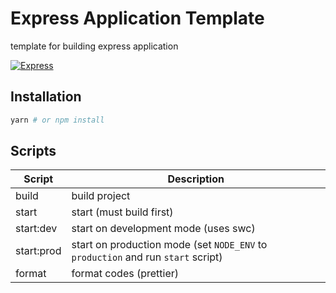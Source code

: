 # Express Application Template

template for building express application

[![Express](https://i.cloudup.com/zfY6lL7eFa-3000x3000.png)](http://expressjs.com/)

## Installation

```bash
yarn # or npm install
```

## Scripts

| Script     | Description                                                                      |
| ---------- | -------------------------------------------------------------------------------- |
| build      | build project                                                                    |
| start      | start (must build first)                                                         |
| start:dev  | start on development mode (uses swc)                                             |
| start:prod | start on production mode (set `NODE_ENV` to `production` and run `start` script) |
| format     | format codes (prettier)                                                          |
